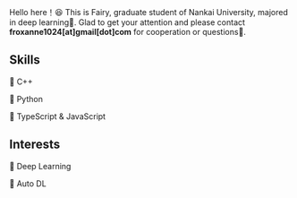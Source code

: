 Hello here！😆 This is Fairy, graduate student of Nankai University, majored in deep learning🧐.
Glad to get your attention and please contact **froxanne1024[at]gmail[dot]com** for cooperation or questions🤗.

## Skills

🍉 C++

🍇 Python

🍓 TypeScript & JavaScript

## Interests

🥑 Deep Learning

🦀 Auto DL
